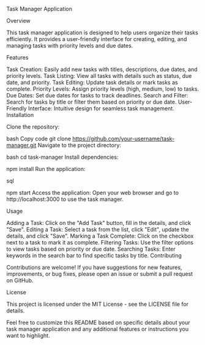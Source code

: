 Task Manager Application

Overview

This task manager application is designed to help users organize their tasks efficiently. It provides a user-friendly interface for creating, editing, and managing tasks with priority levels and due dates.

Features

Task Creation: Easily add new tasks with titles, descriptions, due dates, and priority levels.
Task Listing: View all tasks with details such as status, due date, and priority.
Task Editing: Update task details or mark tasks as complete.
Priority Levels: Assign priority levels (high, medium, low) to tasks.
Due Dates: Set due dates for tasks to track deadlines.
Search and Filter: Search for tasks by title or filter them based on priority or due date.
User-Friendly Interface: Intuitive design for seamless task management.
Installation

Clone the repository:

bash
Copy code
git clone https://github.com/your-username/task-manager.git
Navigate to the project directory:

bash
cd task-manager
Install dependencies:


npm install
Run the application:

sql

npm start
Access the application:
Open your web browser and go to http://localhost:3000 to use the task manager.

Usage

Adding a Task: Click on the "Add Task" button, fill in the details, and click "Save".
Editing a Task: Select a task from the list, click "Edit", update the details, and click "Save".
Marking a Task Complete: Click on the checkbox next to a task to mark it as complete.
Filtering Tasks: Use the filter options to view tasks based on priority or due date.
Searching Tasks: Enter keywords in the search bar to find specific tasks by title.
Contributing

Contributions are welcome! If you have suggestions for new features, improvements, or bug fixes, please open an issue or submit a pull request on GitHub.

License

This project is licensed under the MIT License - see the LICENSE file for details.

Feel free to customize this README based on specific details about your task manager application and any additional features or instructions you want to highlight.
